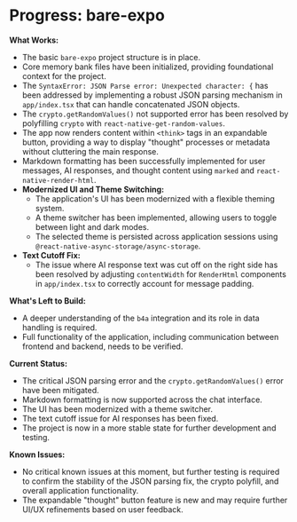 # Progress: bare-expo

**What Works:**
- The basic `bare-expo` project structure is in place.
- Core memory bank files have been initialized, providing foundational context for the project.
- The `SyntaxError: JSON Parse error: Unexpected character: {` has been addressed by implementing a robust JSON parsing mechanism in `app/index.tsx` that can handle concatenated JSON objects.
- The `crypto.getRandomValues()` not supported error has been resolved by polyfilling `crypto` with `react-native-get-random-values`.
- The app now renders content within `<think>` tags in an expandable button, providing a way to display "thought" processes or metadata without cluttering the main response.
- Markdown formatting has been successfully implemented for user messages, AI responses, and thought content using `marked` and `react-native-render-html`.
- **Modernized UI and Theme Switching:**
  - The application's UI has been modernized with a flexible theming system.
  - A theme switcher has been implemented, allowing users to toggle between light and dark modes.
  - The selected theme is persisted across application sessions using `@react-native-async-storage/async-storage`.
- **Text Cutoff Fix:**
  - The issue where AI response text was cut off on the right side has been resolved by adjusting `contentWidth` for `RenderHtml` components in `app/index.tsx` to correctly account for message padding.

**What's Left to Build:**
- A deeper understanding of the `b4a` integration and its role in data handling is required.
- Full functionality of the application, including communication between frontend and backend, needs to be verified.

**Current Status:**
- The critical JSON parsing error and the `crypto.getRandomValues()` error have been mitigated.
- Markdown formatting is now supported across the chat interface.
- The UI has been modernized with a theme switcher.
- The text cutoff issue for AI responses has been fixed.
- The project is now in a more stable state for further development and testing.

**Known Issues:**
- No critical known issues at this moment, but further testing is required to confirm the stability of the JSON parsing fix, the crypto polyfill, and overall application functionality.
- The expandable "thought" button feature is new and may require further UI/UX refinements based on user feedback.
